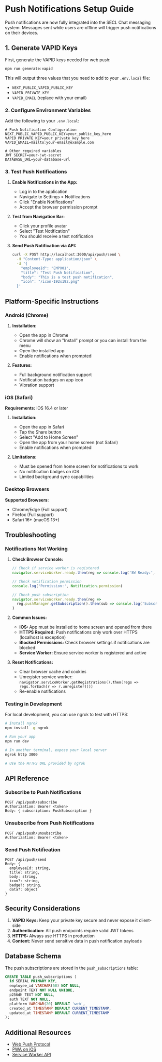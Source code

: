 # Push Notifications Setup Guide

Push notifications are now fully integrated into the SECL Chat messaging system. Messages sent while users are offline will trigger push notifications on their devices.

## 1. Generate VAPID Keys

First, generate the VAPID keys needed for web push:

```bash
npm run generate:vapid
```

This will output three values that you need to add to your `.env.local` file:
- `NEXT_PUBLIC_VAPID_PUBLIC_KEY`
- `VAPID_PRIVATE_KEY`
- `VAPID_EMAIL` (replace with your email)

### 2. Configure Environment Variables

Add the following to your `.env.local`:

```env
# Push Notification Configuration
NEXT_PUBLIC_VAPID_PUBLIC_KEY=your_public_key_here
VAPID_PRIVATE_KEY=your_private_key_here
VAPID_EMAIL=mailto:your-email@example.com

# Other required variables
JWT_SECRET=your-jwt-secret
DATABASE_URL=your-database-url
```

### 3. Test Push Notifications

1. **Enable Notifications in the App:**
   - Log in to the application
   - Navigate to Settings > Notifications
   - Click "Enable Notifications"
   - Accept the browser permission prompt

2. **Test from Navigation Bar:**
   - Click your profile avatar
   - Select "Test Notification"
   - You should receive a test notification

3. **Send Push Notification via API:**
   ```bash
   curl -X POST http://localhost:3000/api/push/send \
     -H "Content-Type: application/json" \
     -d '{
       "employeeId": "EMP001",
       "title": "Test Push Notification",
       "body": "This is a test push notification",
       "icon": "/icon-192x192.png"
     }'
   ```

## Platform-Specific Instructions

### Android (Chrome)

1. **Installation:**
   - Open the app in Chrome
   - Chrome will show an "Install" prompt or you can install from the menu
   - Open the installed app
   - Enable notifications when prompted

2. **Features:**
   - Full background notification support
   - Notification badges on app icon
   - Vibration support

### iOS (Safari)

**Requirements:** iOS 16.4 or later

1. **Installation:**
   - Open the app in Safari
   - Tap the Share button
   - Select "Add to Home Screen"
   - Open the app from your home screen (not Safari)
   - Enable notifications when prompted

2. **Limitations:**
   - Must be opened from home screen for notifications to work
   - No notification badges on iOS
   - Limited background sync capabilities

### Desktop Browsers

**Supported Browsers:**
- Chrome/Edge (Full support)
- Firefox (Full support)
- Safari 16+ (macOS 13+)

## Troubleshooting

### Notifications Not Working

1. **Check Browser Console:**
   ```javascript
   // Check if service worker is registered
   navigator.serviceWorker.ready.then(reg => console.log('SW Ready:', reg))
   
   // Check notification permission
   console.log('Permission:', Notification.permission)
   
   // Check push subscription
   navigator.serviceWorker.ready.then(reg => 
     reg.pushManager.getSubscription().then(sub => console.log('Subscription:', sub))
   )
   ```

2. **Common Issues:**
   - **iOS:** App must be installed to home screen and opened from there
   - **HTTPS Required:** Push notifications only work over HTTPS (localhost is exception)
   - **Blocked Permissions:** Check browser settings if notifications are blocked
   - **Service Worker:** Ensure service worker is registered and active

3. **Reset Notifications:**
   - Clear browser cache and cookies
   - Unregister service worker: `navigator.serviceWorker.getRegistrations().then(regs => regs.forEach(r => r.unregister()))`
   - Re-enable notifications

### Testing in Development

For local development, you can use ngrok to test with HTTPS:

```bash
# Install ngrok
npm install -g ngrok

# Run your app
npm run dev

# In another terminal, expose your local server
ngrok http 3000

# Use the HTTPS URL provided by ngrok
```

## API Reference

### Subscribe to Push Notifications
```
POST /api/push/subscribe
Authorization: Bearer <token>
Body: { subscription: PushSubscription }
```

### Unsubscribe from Push Notifications
```
POST /api/push/unsubscribe
Authorization: Bearer <token>
```

### Send Push Notification
```
POST /api/push/send
Body: {
  employeeId: string,
  title: string,
  body: string,
  icon?: string,
  badge?: string,
  data?: object
}
```

## Security Considerations

1. **VAPID Keys:** Keep your private key secure and never expose it client-side
2. **Authentication:** All push endpoints require valid JWT tokens
3. **HTTPS:** Always use HTTPS in production
4. **Content:** Never send sensitive data in push notification payloads

## Database Schema

The push subscriptions are stored in the `push_subscriptions` table:

```sql
CREATE TABLE push_subscriptions (
  id SERIAL PRIMARY KEY,
  employee_id VARCHAR(50) NOT NULL,
  endpoint TEXT NOT NULL UNIQUE,
  p256dh TEXT NOT NULL,
  auth TEXT NOT NULL,
  platform VARCHAR(20) DEFAULT 'web',
  created_at TIMESTAMP DEFAULT CURRENT_TIMESTAMP,
  updated_at TIMESTAMP DEFAULT CURRENT_TIMESTAMP
);
```

## Additional Resources

- [Web Push Protocol](https://developers.google.com/web/fundamentals/push-notifications)
- [PWA on iOS](https://webkit.org/blog/13878/web-push-for-web-apps-on-ios-and-ipados/)
- [Service Worker API](https://developer.mozilla.org/en-US/docs/Web/API/Service_Worker_API)